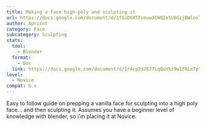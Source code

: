 ```yaml
---
title: Making a face high-poly and sculpting it
url: https://docs.google.com/document/d/1fGsD9XTFunuwJCWQ2eSU6GzjBWlovIIwWTzgnlmS-Vg/edit?usp=sharing
author: Apricot
category: Face
subcategory: Sculpting
stats:
  tool:
    - Blender
  format:
    - Doc
  link: https://docs.google.com/document/d/1r4cp2i2EJ7LqQuVkz9w1FALmTptlaLxAD8BqJsD6fDM
level:
  - Novice
compat: 6.x
---
```

Easy to follow guide on prepping a vanilla face for sculpting into a high poly face... and then sculpting it. Assumes you have a beginner level of knowledge with blender, so i'm placing it at Novice.